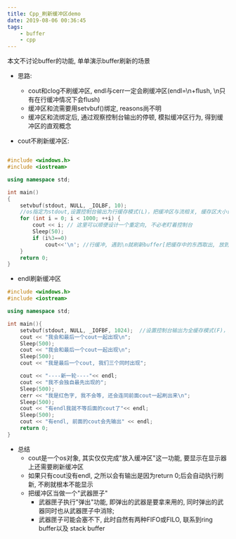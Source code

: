 ```yaml
---
title: Cpp_刷新缓冲区demo
date: 2019-08-06 00:36:45
tags:
    - buffer
    - cpp
---
```

本文不讨论buffer的功能, 单单演示buffer刷新的场景

- 思路:
    - cout和clog不刷缓冲区, endl与cerr一定会刷缓冲区(endl=\n+flush, \n只有在行缓冲情况下会flush)
    - 缓冲区和流需要用setvbuf()绑定, reasons尚不明
    - 缓冲区和流绑定后, 通过观察控制台输出的停顿, 模拟缓冲区行为, 得到缓冲区的直观概念

- cout不刷新缓冲区:

```cpp

#include <windows.h>
#include <iostream>

using namespace std;

int main()
{
    setvbuf(stdout, NULL, _IOLBF, 10);  
    //os指定为stdout,设置控制台输出为行缓存模式(L)，把缓冲区与流相关, 缓存区大小设为10字节
    for (int i = 0; i < 1000; ++i) { 
        cout << i; // 这里可以顺便设计一个重定向, 不必老盯着控制台
        Sleep(50);
        if (i%3==0)
            cout<<'\n'; //行缓冲, 遇到\n就刷新buffer[把缓存中的东西取出, 放到终端设备中]
    }
    return 0;
}
```


- endl刷新缓冲区

```cpp
#include <windows.h>
#include <iostream>

using namespace std;

int main(){
    setvbuf(stdout, NULL, _IOFBF, 1024);  //设置控制台输出为全缓存模式(F)，把缓冲区与流相关
    cout << "我会和最后一个cout一起出现\n";
    Sleep(500);
    cout << "我会和最后一个cout一起出现\n";
    Sleep(500);
    cout << "我是最后一个cout, 我们三个同时出现";

    cout << "----新一轮----"<< endl;
    cout << "我不会独自最先出现的";
    Sleep(500);
    cerr << "我是红色字, 我不会等, 还会连同前面cout一起刷出来\n";
    Sleep(500);
    cout << "有endl我就不等后面的cout了"<< endl;
    Sleep(500);
    cout << "有endl, 前面的cout会先输出" << endl;
    return 0;
}
```

- 总结
    - cout是一个os对象, 其实仅仅完成"放入缓冲区"这一功能, 要显示在显示器上还需要刷新缓冲区
    - 如果只有cout没有endl, 之所以会有输出是因为return 0;后会自动执行刷新, 不刷就根本不能显示
    - 把缓冲区当做一个"武器匣子"
        - 武器匣子执行"弹出"功能, 即弹出的武器是要拿来用的, 同时弹出的武器同时也从武器匣子中消除;
        - 武器匣子可能会塞不下, 此时自然有两种FIFO或FILO, 联系到ring buffer以及 stack buffer
